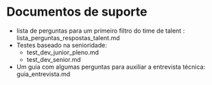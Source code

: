 # Documentos de suporte
- lista de perguntas para um primeiro filtro do time de talent : lista_perguntas_respostas_talent.md
- Testes baseado na senioridade:
  - test_dev_junior_pleno.md
  - test_dev_senior.md
- Um guia com algumas perguntas para auxiliar a entrevista técnica: guia_entrevista.md
